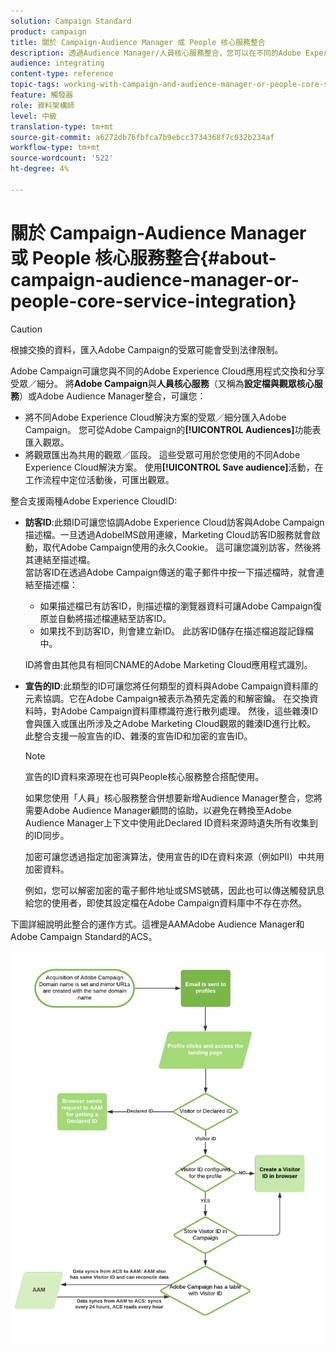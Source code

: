 ```yaml
---
solution: Campaign Standard
product: campaign
title: 關於 Campaign-Audience Manager 或 People 核心服務整合
description: 透過Audience Manager/人員核心服務整合，您可以在不同的Adobe Experience Cloud解決方案中分享受眾或細分。
audience: integrating
content-type: reference
topic-tags: working-with-campaign-and-audience-manager-or-people-core-service
feature: 觸發器
role: 資料架構師
level: 中級
translation-type: tm+mt
source-git-commit: a6272db76fbfca7b9ebcc3734368f7c032b234af
workflow-type: tm+mt
source-wordcount: '522'
ht-degree: 4%

---
```



# 關於 Campaign-Audience Manager 或 People 核心服務整合{#about-campaign-audience-manager-or-people-core-service-integration}

>[!CAUTION]
>
>根據交換的資料，匯入Adobe Campaign的受眾可能會受到法律限制。

Adobe Campaign可讓您與不同的Adobe Experience Cloud應用程式交換和分享受眾／細分。 將&#x200B;**Adobe Campaign**&#x200B;與&#x200B;**人員核心服務**（又稱為&#x200B;**設定檔與觀眾核心服務**）或Adobe Audience Manager整合，可讓您：

* 將不同Adobe Experience Cloud解決方案的受眾／細分匯入Adobe Campaign。 您可從Adobe Campaign的&#x200B;**[!UICONTROL Audiences]**&#x200B;功能表匯入觀眾。
* 將觀眾匯出為共用的觀眾／區段。 這些受眾可用於您使用的不同Adobe Experience Cloud解決方案。 使用&#x200B;**[!UICONTROL Save audience]**&#x200B;活動，在工作流程中定位活動後，可匯出觀眾。

整合支援兩種Adobe Experience CloudID:

* **訪客ID**:此類ID可讓您協調Adobe Experience Cloud訪客與Adobe Campaign描述檔。一旦透過AdobeIMS啟用連線，Marketing Cloud訪客ID服務就會啟動，取代Adobe Campaign使用的永久Cookie。 這可讓您識別訪客，然後將其連結至描述檔。
   <br>當訪客ID在透過Adobe Campaign傳送的電子郵件中按一下描述檔時，就會連結至描述檔：
   * 如果描述檔已有訪客ID，則描述檔的瀏覽器資料可讓Adobe Campaign復原並自動將描述檔連結至訪客ID。
   * 如果找不到訪客ID，則會建立新ID。 此訪客ID儲存在描述檔追蹤記錄檔中。

   ID將會由其他具有相同CNAME的Adobe Marketing Cloud應用程式識別。

* **宣告的ID**:此類型的ID可讓您將任何類型的資料與Adobe Campaign資料庫的元素協調。它在Adobe Campaign被表示為預先定義的和解密鑰。 在交換資料時，對Adobe Campaign資料庫標識符進行散列處理。 然後，這些雜湊ID會與匯入或匯出所涉及之Adobe Marketing Cloud觀眾的雜湊ID進行比較。
   <br>此整合支援一般宣告的ID、雜湊的宣告ID和加密的宣告ID。

   >[!NOTE]
   >
   >宣告的ID資料來源現在也可與People核心服務整合搭配使用。
   >
   >如果您使用「人員」核心服務整合併想要新增Audience Manager整合，您將需要Adobe Audience Manager顧問的協助，以避免在轉換至Adobe Audience Manager上下文中使用此Declared ID資料來源時遺失所有收集到的ID同步。


   加密可讓您透過指定加密演算法，使用宣告的ID在資料來源（例如PII）中共用加密資料。

   例如，您可以解密加密的電子郵件地址或SMS號碼，因此也可以傳送觸發訊息給您的使用者，即使其設定檔在Adobe Campaign資料庫中不存在亦然。

下圖詳細說明此整合的運作方式。這裡是AAMAdobe Audience Manager和Adobe Campaign Standard的ACS。

![](assets/aam_diagram.png)